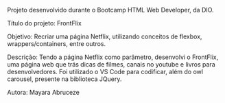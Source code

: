 Projeto desenvolvido durante o Bootcamp HTML Web Developer, da DIO.

Título do projeto: FrontFlix

Objetivo: Recriar uma página Netflix, utilizando conceitos de flexbox, wrappers/containers, entre outros.

Descrição: Tendo a página Netflix como parâmetro, desenvolvi o FrontFlix, uma página web que trás dicas de filmes, canais no youtube e livros para desenvolvedores. Foi utilizado o VS Code para codificar, além do owl carousel, presente na biblioteca JQuery.

Autora: Mayara Abruceze